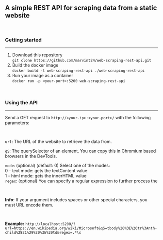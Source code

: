## A simple REST API for scraping data from a static website
<br>

### Getting started
<hr>

1. Download this repository  
    `git clone https://github.com/marvint24/web-scraping-rest-api.git`
2. Build the docker image  
    `docker build -t web-scraping-rest-api ./web-scraping-rest-api`
3. Run your image as a container  
    `docker run -p <your-port>:5200 web-scraping-rest-api`

<br>

### Using the API
<hr>

Send a GET request to `http://<your-ip>:<your-port>/` with the following parameters:

<br>


`url`: The URL of the website to retrieve the data from.

`qS`: The querySelector of an element. You can copy this in Chromium based browsers in the DevTools.

`mode`: (optional) (default: 0) Select one of the modes:   
0 - text mode: gets the textContent value  
1 - html mode: gets the innerHTML value  
`regex`: (optional) You can specify a regular expression to further process the


<br>

**Info:** If your argument includes spaces or other special characters, you must URL encode them.

<br>

**Example:**
`http://localhost:5200/?url=https://en.wikipedia.org/wiki/Microsoft&qS=tbody%20%3E%20tr%3Anth-child%2821%29%20%3E%20td&regex=.*\s`

